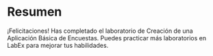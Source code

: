 # Resumen

¡Felicitaciones! Has completado el laboratorio de Creación de una Aplicación Básica de Encuestas. Puedes practicar más laboratorios en LabEx para mejorar tus habilidades.

